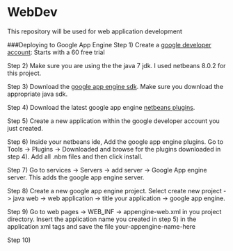# WebDev
This repository will be used for web application development



###Deploying to Google App Engine
Step 1) Create a [google developer account](https://cloud.google.com/free-trial/): Starts with a 60 free trial

Step 2) Make sure you are using the the java 7 jdk. I used netbeans 8.0.2 for this project.

Step 3) Download the [google app engine sdk](https://cloud.google.com/appengine/downloads).  Make sure you download the appropriate java sdk.

Step 4) Download the latest google app engine [netbeans plugins](https://code.google.com/archive/p/nb-gaelyk-plugin/downloads).

Step 5) Create a new application within the google developer account you just created.

Step 6) Inside your netbeans ide, Add the google app engine plugins. Go to Tools -> Plugins -> Downloaded and browse for the plugins downloaded in step 4). Add all .nbm files and then click install.

Step 7) Go to services -> Servers -> add server -> Google App engine server. This adds the google app engine server.

Step 8) Create a new google app engine project. Select create new project -> java web -> web application -> title your application -> google app engine.

Step 9) Go to web pages -> WEB_INF -> appengine-web.xml in you project directory. Insert the application name you created in step 5) in the application xml tags and save the file <application>your-appengine-name-here</application>

Step 10)

